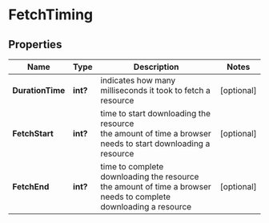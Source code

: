 # FetchTiming


## Properties

| Name | Type | Description | Notes |
|------------ | ------------- | ------------- | -------------|
**DurationTime** | **int?** | indicates how many milliseconds it took to fetch a resource |[optional]|
**FetchStart** | **int?** | time to start downloading the resource<br>the amount of time a browser needs to start downloading a resource |[optional]|
**FetchEnd** | **int?** | time to complete downloading the resource<br>the amount of time a browser needs to complete downloading a resource |[optional]|